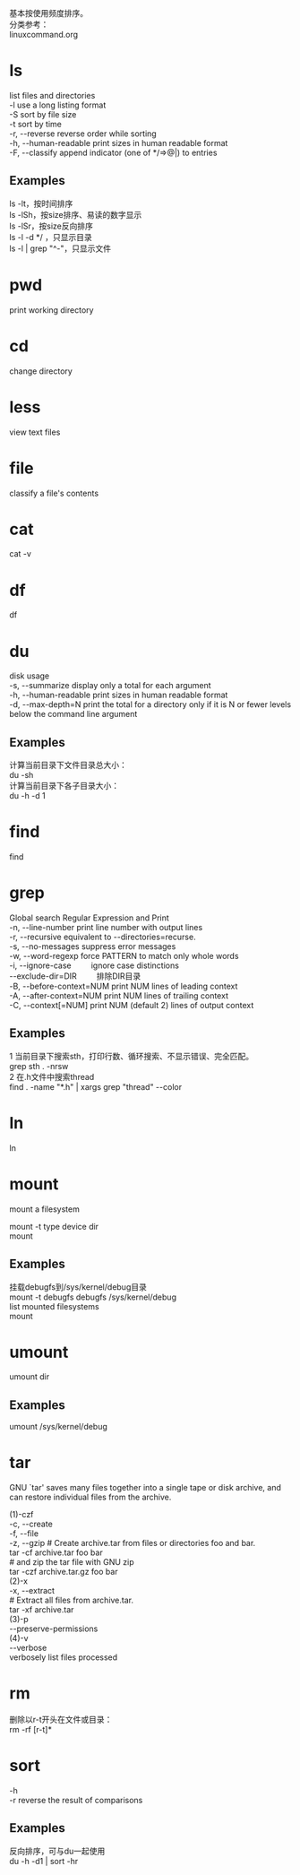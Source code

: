 基本按使用频度排序。    
分类参考：    
linuxcommand.org    

ls
===
list files and directories   
-l                         use a long listing format   
-S                         sort by file size   
-t                         sort by time   
-r, --reverse              reverse order while sorting   
-h, --human-readable  print sizes in human readable format   
-F, --classify             append indicator (one of */=>@|) to entries    

Examples   
---
ls -lt，按时间排序    
ls -lSh，按size排序、易读的数字显示    
ls -lSr，按size反向排序    
ls -l -d */  ，只显示目录    
ls -l | grep "^-"，只显示文件    


pwd
===
print working directory   

cd
===
change directory

less
===
view text files

file
===
classify a file's contents




cat
===
cat -v


df
===
df   

du
===
disk usage   
-s, --summarize       display only a total for each argument   
-h, --human-readable  print sizes in human readable format   
-d, --max-depth=N     print the total for a directory only if it is N or fewer levels below the command line argument   

Examples    
---
计算当前目录下文件目录总大小：    
du -sh    
计算当前目录下各子目录大小：    
du -h -d 1   


find
===
find   

grep
===
Global search Regular Expression and Print   
-n, --line-number         print line number with output lines   
-r, --recursive           equivalent to --directories=recurse.   
-s, --no-messages         suppress error messages   
-w, --word-regexp         force PATTERN to match only whole words   
-i, --ignore-case         ignore case distinctions   
--exclude-dir=DIR         排除DIR目录   
-B, --before-context=NUM  print NUM lines of leading context   
-A, --after-context=NUM   print NUM lines of trailing context   
-C, --context[=NUM]       print NUM (default 2) lines of output context    

Examples    
---
1 当前目录下搜索sth，打印行数、循环搜索、不显示错误、完全匹配。    
grep sth . -nrsw   
2 在.h文件中搜索thread   
find . -name "*.h" | xargs grep "thread" --color

ln
===
ln   

mount
===
mount a filesystem   

mount -t type device dir    
mount    

Examples
---
挂载debugfs到/sys/kernel/debug目录    
mount -t debugfs debugfs /sys/kernel/debug    
list mounted filesystems    
mount   

umount
===
umount dir

Examples
---
umount /sys/kernel/debug    

tar
===
GNU `tar' saves many files together into a single tape or disk archive, and can restore individual files from the archive.   

(1)-czf  
-c, --create  
-f, --file  
-z, --gzip
\# Create archive.tar from files or directories foo and bar.  
tar -cf archive.tar foo bar   
\# and zip the tar file with GNU zip   
tar -czf archive.tar.gz foo bar   
(2)-x  
-x, --extract  
\# Extract all files from archive.tar.  
tar -xf archive.tar   
(3)-p  
--preserve-permissions  
(4)-v  
--verbose   
verbosely list files processed   


rm
===
删除以r-t开头在文件或目录：   
rm -rf [r-t]*   

sort
===
-h    
-r    reverse the result of comparisons   

Examples    
---
反向排序，可与du一起使用    
du -h -d1 | sort -hr   



